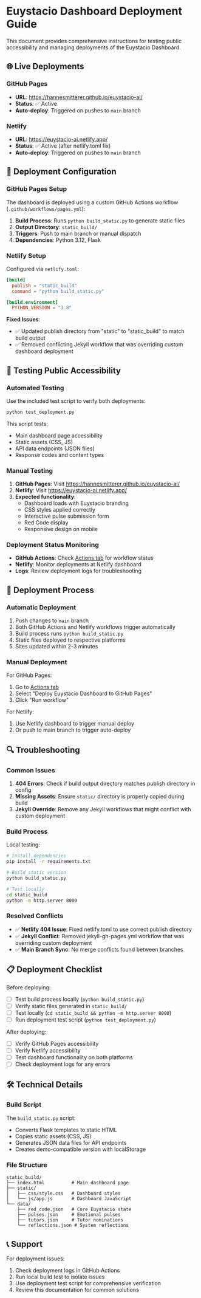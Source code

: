 # Euystacio Dashboard Deployment Guide

This document provides comprehensive instructions for testing public accessibility and managing deployments of the Euystacio Dashboard.

## 🌐 Live Deployments

### GitHub Pages
- **URL**: https://hannesmitterer.github.io/euystacio-ai/
- **Status**: ✅ Active
- **Auto-deploy**: Triggered on pushes to `main` branch

### Netlify
- **URL**: https://euystacio-ai.netlify.app/
- **Status**: ✅ Active (after netlify.toml fix)
- **Auto-deploy**: Triggered on pushes to `main` branch

## 🔧 Deployment Configuration

### GitHub Pages Setup
The dashboard is deployed using a custom GitHub Actions workflow (`.github/workflows/pages.yml`):

1. **Build Process**: Runs `python build_static.py` to generate static files
2. **Output Directory**: `static_build/`
3. **Triggers**: Push to main branch or manual dispatch
4. **Dependencies**: Python 3.12, Flask

### Netlify Setup
Configured via `netlify.toml`:

```toml
[build]
  publish = "static_build"
  command = "python build_static.py"

[build.environment]
  PYTHON_VERSION = "3.8"
```

**Fixed Issues**:
- ✅ Updated publish directory from "static" to "static_build" to match build output
- ✅ Removed conflicting Jekyll workflow that was overriding custom dashboard deployment

## 🧪 Testing Public Accessibility

### Automated Testing
Use the included test script to verify both deployments:

```bash
python test_deployment.py
```

This script tests:
- Main dashboard page accessibility
- Static assets (CSS, JS)
- API data endpoints (JSON files)
- Response codes and content types

### Manual Testing
1. **GitHub Pages**: Visit https://hannesmitterer.github.io/euystacio-ai/
2. **Netlify**: Visit https://euystacio-ai.netlify.app/
3. **Expected functionality**:
   - Dashboard loads with Euystacio branding
   - CSS styles applied correctly
   - Interactive pulse submission form
   - Red Code display
   - Responsive design on mobile

### Deployment Status Monitoring
- **GitHub Actions**: Check [Actions tab](https://github.com/hannesmitterer/euystacio-ai/actions) for workflow status
- **Netlify**: Monitor deployments at Netlify dashboard
- **Logs**: Review deployment logs for troubleshooting

## 🚀 Deployment Process

### Automatic Deployment
1. Push changes to `main` branch
2. Both GitHub Actions and Netlify workflows trigger automatically
3. Build process runs `python build_static.py`
4. Static files deployed to respective platforms
5. Sites updated within 2-3 minutes

### Manual Deployment
For GitHub Pages:
1. Go to [Actions tab](https://github.com/hannesmitterer/euystacio-ai/actions)
2. Select "Deploy Euystacio Dashboard to GitHub Pages"
3. Click "Run workflow"

For Netlify:
1. Use Netlify dashboard to trigger manual deploy
2. Or push to main branch to trigger auto-deploy

## 🔍 Troubleshooting

### Common Issues
1. **404 Errors**: Check if build output directory matches publish directory in config
2. **Missing Assets**: Ensure `static/` directory is properly copied during build
3. **Jekyll Override**: Remove any Jekyll workflows that might conflict with custom deployment

### Build Process
Local testing:
```bash
# Install dependencies
pip install -r requirements.txt

# Build static version
python build_static.py

# Test locally
cd static_build
python -m http.server 8000
```

### Resolved Conflicts
- ✅ **Netlify 404 Issue**: Fixed netlify.toml to use correct publish directory
- ✅ **Jekyll Conflict**: Removed jekyll-gh-pages.yml workflow that was overriding custom deployment
- ✅ **Main Branch Sync**: No merge conflicts found between branches

## 📋 Deployment Checklist

Before deploying:
- [ ] Test build process locally (`python build_static.py`)
- [ ] Verify static files generated in `static_build/`
- [ ] Test locally (`cd static_build && python -m http.server 8000`)
- [ ] Run deployment test script (`python test_deployment.py`)

After deploying:
- [ ] Verify GitHub Pages accessibility
- [ ] Verify Netlify accessibility  
- [ ] Test dashboard functionality on both platforms
- [ ] Check deployment logs for any errors

## 🛠️ Technical Details

### Build Script
The `build_static.py` script:
- Converts Flask templates to static HTML
- Copies static assets (CSS, JS)
- Generates JSON data files for API endpoints
- Creates demo-compatible version with localStorage

### File Structure
```
static_build/
├── index.html          # Main dashboard page
├── static/
│   ├── css/style.css   # Dashboard styles
│   └── js/app.js       # Dashboard JavaScript
└── data/
    ├── red_code.json   # Core Euystacio state
    ├── pulses.json     # Emotional pulses
    ├── tutors.json     # Tutor nominations
    └── reflections.json # System reflections
```

## 📞 Support

For deployment issues:
1. Check deployment logs in GitHub Actions
2. Run local build test to isolate issues
3. Use deployment test script for comprehensive verification
4. Review this documentation for common solutions